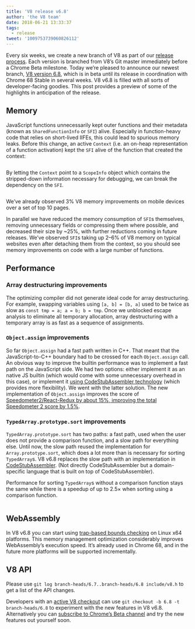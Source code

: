 ```yaml
---
title: 'V8 release v6.8'
author: 'the V8 team'
date: 2018-06-21 13:33:37
tags:
  - release
tweet: '1009753739060826112'
---
```

Every six weeks, we create a new branch of V8 as part of our [release process](/docs/release-process). Each version is branched from V8’s Git master immediately before a Chrome Beta milestone. Today we’re pleased to announce our newest branch, [V8 version 6.8](https://chromium.googlesource.com/v8/v8.git/+log/branch-heads/6.8), which is in beta until its release in coordination with Chrome 68 Stable in several weeks. V8 v6.8 is filled with all sorts of developer-facing goodies. This post provides a preview of some of the highlights in anticipation of the release.

## Memory

JavaScript functions unnecessarily kept outer functions and their metadata (known as `SharedFunctionInfo` or `SFI`) alive. Especially in function-heavy code that relies on short-lived IIFEs, this could lead to spurious memory leaks. Before this change, an active `Context` (i.e. an on-heap representation of a function activation) kept the `SFI` alive of the function that created the context:

<figure>
  <img src="/_img/v8-release-68/context-jsfunction-before.png" intrinsicsize="745x269" alt="">
</figure>

By letting the `Context` point to a `ScopeInfo` object which contains the stripped-down information necessary for debugging, we can break the dependency on the `SFI`.

<figure>
  <img src="/_img/v8-release-68/context-jsfunction-after.png" intrinsicsize="746x234" alt="">
</figure>

We’ve already observed 3% V8 memory improvements on mobile devices over a set of top 10 pages.

In parallel we have reduced the memory consumption of `SFI`s themselves, removing unnecessary fields or compressing them where possible, and decreased their size by ~25%, with further reductions coming in future releases. We’ve observed `SFI`s taking up 2–6% of V8 memory on typical websites even after detaching them from the context, so you should see memory improvements on code with a large number of functions.

## Performance

### Array destructuring improvements

The optimizing compiler did not generate ideal code for array destructuring. For example, swapping variables using `[a, b] = [b, a]` used to be twice as slow as `const tmp = a; a = b; b = tmp`. Once we unblocked escape analysis to eliminate all temporary allocation, array destructuring with a temporary array is as fast as a sequence of assignments.

### `Object.assign` improvements

So far `Object.assign` had a fast path written in C++. That meant that the JavaScript-to-C++ boundary had to be crossed for each `Object.assign` call. An obvious way to improve the builtin performance was to implement a fast path on the JavaScript side. We had two options: either implement it as an native JS builtin (which would come with some unnecessary overhead in this case), or implement it [using CodeStubAssembler technology](/blog/csa) (which provides more flexibility). We went with the latter solution. The new implementation of `Object.assign` improves the score of [Speedometer2/React-Redux by about 15%, improving the total Speedometer 2 score by 1.5%](https://chromeperf.appspot.com/report?sid=d9ea9a2ae7cd141263fde07ea90da835cf28f5c87f17b53ba801d4ac30979558&start_rev=550155&end_rev=552590).

### `TypedArray.prototype.sort` improvements

`TypedArray.prototype.sort` has two paths: a fast path, used when the user does not provide a comparison function, and a slow path for everything else. Until now, the slow path reused the implementation for `Array.prototype.sort`, which does a lot more than is necessary for sorting `TypedArray`s. V8 v6.8 replaces the slow path with an implementation in [CodeStubAssembler](/blog/csa). (Not directly CodeStubAssembler but a domain-specific language that is built on top of CodeStubAssembler).

Performance for sorting `TypedArray`s without a comparison function stays the same while there is a speedup of up to 2.5× when sorting using a comparison function.

<figure>
  <img src="/_img/v8-release-68/typedarray-sort.png" intrinsicsize="1506x936" alt="">
</figure>

## WebAssembly

In V8 v6.8 you can start using [trap-based bounds checking](https://docs.google.com/document/d/17y4kxuHFrVxAiuCP_FFtFA2HP5sNPsCD10KEx17Hz6M/edit) on Linux x64 platforms. This memory management optimization considerably improves WebAssembly’s execution speed. It’s already used in Chrome 68, and in the future more platforms will be supported incrementally.

## V8 API

Please use `git log branch-heads/6.7..branch-heads/6.8 include/v8.h` to get a list of the API changes.

Developers with an [active V8 checkout](/docs/source-code#using-git) can use `git checkout -b 6.8 -t branch-heads/6.8` to experiment with the new features in V8 v6.8. Alternatively you can [subscribe to Chrome’s Beta channel](https://www.google.com/chrome/browser/beta.html) and try the new features out yourself soon.
